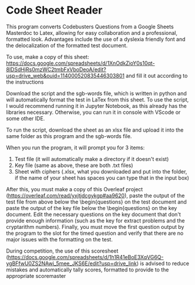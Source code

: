 # Code Sheet Reader
This program converts Codebusters Questions from a Google Sheets Masterdoc to Latex, allowing for easy collaboration and a professional, formatted look. Advantages include the use of a dyslexia friendly font and the delocalization of the formatted test document.

To use, make a copy of this sheet: https://docs.google.com/spreadsheets/d/1XnOdkZioY0s10qt-8lDSdHjRs0mzWC2tmbFxVboDeoA/edit?usp=drive_web&ouid=114000520835446303801 and fill it out according to the instructions

Download the script and the sgb-words file, which is written in python and will automatically format the test in LaTex from this sheet. To use the script, I would recommend running it in Jupyter Notebook, as this already has the libraries necessary. Otherwise, you can run it in console with VScode or some other IDE. 

To run the script, download the sheet as an xlsx file and upload it into the same folder as this program and the sgb-words file.

When you run the program, it will prompt you for 3 items:

1. Test file (it will automatically make a directory if it doesn't exist)
2. Key file (same as above, these are both .txt files)
3. Sheet with ciphers (.xlsx, what you downloaded and put into the folder, if the name of your sheet has spaces you can type that in the input box)

After this, you must make a copy of this Overleaf project (https://overleaf.com/read/yxjtjdcgykgp#aa9620), paste the output of the test file from above below the \begin{questions} on the test document and paste the output of the key file below the \begin{questions} on the key document. Edit the necessary questions on the key document that don't provide enough information (such as the key for extract problems and the cryptarithm numbers). Finally, you must move the first question output by the program to the slot for the timed question and verify that there are no major issues with the formatting on the test.					 				

During competition, the use of this scoresheet (https://docs.google.com/spreadsheets/d/1h1R41eBoE3XqVG6Q-ygBFfwU0ZS2NAwi_5mee_JKS6E/edit?usp=drive_link) is advised to reduce mistakes and automatically tally scores, formatted to provide to the appropriate scoremaster
